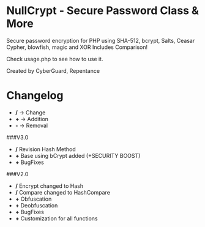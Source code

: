 # NullCrypt - Secure Password Class &  More
Secure password encryption for PHP using SHA-512, bcrypt, Salts, Ceasar Cypher, blowfish, magic and XOR
Includes Comparison!

Check usage.php to see how to use it.



Created by CyberGuard, Repentance



# Changelog
+ **/** -> Change
+ **+** -> Addition
+ **-** -> Removal

###V3.0
+ **/** Revision Hash Method
+ **+** Base using bCrypt added (+SECURITY BOOST)
+ **+** BugFixes


###V2.0
+ **/** Encrypt changed to Hash
+ **/** Compare changed to HashCompare
+ **+** Obfuscation
+ **+** Deobfuscation
+ **+** BugFixes
+ **+** Customization for all functions
